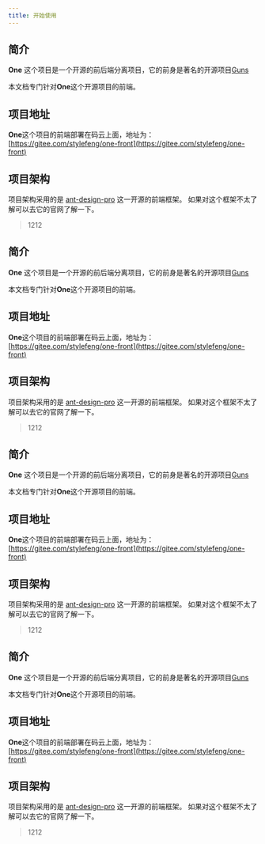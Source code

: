 ```yaml
---
title: 开始使用
---
```


## 简介

**One** 这个项目是一个开源的前后端分离项目，它的前身是著名的开源项目[Guns](https://gitee.com/stylefeng/guns)

本文档专门针对**One**这个开源项目的前端。

## 项目地址

**One**这个项目的前端部署在码云上面，地址为：[https://gitee.com/stylefeng/one-front](https://gitee.com/stylefeng/one-front)

## 项目架构

项目架构采用的是 [ant-design-pro](https://pro.ant.design/docs/getting-started-cn) 这一开源的前端框架。 如果对这个框架不太了解可以去它的官网了解一下。

> 1212

## 简介

**One** 这个项目是一个开源的前后端分离项目，它的前身是著名的开源项目[Guns](https://gitee.com/stylefeng/guns)

本文档专门针对**One**这个开源项目的前端。

## 项目地址

**One**这个项目的前端部署在码云上面，地址为：[https://gitee.com/stylefeng/one-front](https://gitee.com/stylefeng/one-front)

## 项目架构

项目架构采用的是 [ant-design-pro](https://pro.ant.design/docs/getting-started-cn) 这一开源的前端框架。 如果对这个框架不太了解可以去它的官网了解一下。

> 1212

## 简介

**One** 这个项目是一个开源的前后端分离项目，它的前身是著名的开源项目[Guns](https://gitee.com/stylefeng/guns)

本文档专门针对**One**这个开源项目的前端。

## 项目地址

**One**这个项目的前端部署在码云上面，地址为：[https://gitee.com/stylefeng/one-front](https://gitee.com/stylefeng/one-front)

## 项目架构

项目架构采用的是 [ant-design-pro](https://pro.ant.design/docs/getting-started-cn) 这一开源的前端框架。 如果对这个框架不太了解可以去它的官网了解一下。

> 1212

## 简介

**One** 这个项目是一个开源的前后端分离项目，它的前身是著名的开源项目[Guns](https://gitee.com/stylefeng/guns)

本文档专门针对**One**这个开源项目的前端。

## 项目地址

**One**这个项目的前端部署在码云上面，地址为：[https://gitee.com/stylefeng/one-front](https://gitee.com/stylefeng/one-front)

## 项目架构

项目架构采用的是 [ant-design-pro](https://pro.ant.design/docs/getting-started-cn) 这一开源的前端框架。 如果对这个框架不太了解可以去它的官网了解一下。

> 1212
